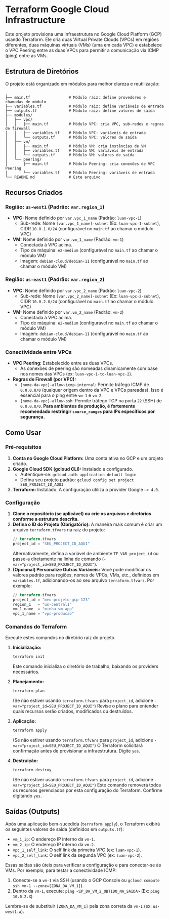 # Terraform Google Cloud Infrastructure

Este projeto provisiona uma infraestrutura no Google Cloud Platform (GCP) usando Terraform. Ele cria duas Virtual Private Clouds (VPCs) em regiões diferentes, duas máquinas virtuais (VMs) (uma em cada VPC) e estabelece o VPC Peering entre as duas VPCs para permitir a comunicação via ICMP (ping) entre as VMs.

## Estrutura de Diretórios

O projeto está organizado em módulos para melhor clareza e reutilização:

```
.
├── main.tf                 # Módulo raiz: define provedores e chamadas de módulo
├── variables.tf            # Módulo raiz: define variáveis de entrada
├── outputs.tf              # Módulo raiz: define valores de saída
├── modules/
│   ├── vpc/
│   │   ├── main.tf         # Módulo VPC: cria VPC, sub-redes e regras de firewall
│   │   ├── variables.tf    # Módulo VPC: variáveis de entrada
│   │   └── outputs.tf      # Módulo VPC: valores de saída
│   ├── vm/
│   │   ├── main.tf         # Módulo VM: cria instâncias de VM
│   │   ├── variables.tf    # Módulo VM: variáveis de entrada
│   │   └── outputs.tf      # Módulo VM: valores de saída
│   └── peering/
│       ├── main.tf         # Módulo Peering: cria conexões de VPC Peering
│       └── variables.tf    # Módulo Peering: variáveis de entrada
└── README.md               # Este arquivo
```

## Recursos Criados

### Região: `us-west1` (Padrão: `var.region_1`)
*   **VPC:** Nome definido por `var.vpc_1_name` (Padrão: `luan-vpc-1`)
    *   Sub-rede: Nome `[var.vpc_1_name]-subnet` (Ex: `luan-vpc-1-subnet`), CIDR `10.0.1.0/24` (configurável no `main.tf` ao chamar o módulo VPC)
*   **VM:** Nome definido por `var.vm_1_name` (Padrão: `vm-1`)
    *   Conectada à VPC acima.
    *   Tipo de máquina: `e2-medium` (configurável no `main.tf` ao chamar o módulo VM)
    *   Imagem: `debian-cloud/debian-11` (configurável no `main.tf` ao chamar o módulo VM)

### Região: `us-east1` (Padrão: `var.region_2`)
*   **VPC:** Nome definido por `var.vpc_2_name` (Padrão: `luan-vpc-2`)
    *   Sub-rede: Nome `[var.vpc_2_name]-subnet` (Ex: `luan-vpc-2-subnet`), CIDR `10.0.2.0/24` (configurável no `main.tf` ao chamar o módulo VPC)
*   **VM:** Nome definido por `var.vm_2_name` (Padrão: `vm-2`)
    *   Conectada à VPC acima.
    *   Tipo de máquina: `e2-medium` (configurável no `main.tf` ao chamar o módulo VM)
    *   Imagem: `debian-cloud/debian-11` (configurável no `main.tf` ao chamar o módulo VM)

### Conectividade entre VPCs
*   **VPC Peering:** Estabelecido entre as duas VPCs.
    *   As conexões de peering são nomeadas dinamicamente com base nos nomes das VPCs (ex: `luan-vpc-1-to-luan-vpc-2`).
*   **Regras de Firewall (por VPC):**
    *   `[nome-da-vpc]-allow-icmp-internal`: Permite tráfego ICMP de `0.0.0.0/0` (qualquer origem dentro da VPC e VPCs pareadas). Isso é essencial para o ping entre `vm-1` e `vm-2`.
    *   `[nome-da-vpc]-allow-ssh`: Permite tráfego TCP na porta `22` (SSH) de `0.0.0.0/0`. **Para ambientes de produção, é fortemente recomendado restringir `source_ranges` para IPs específicos por segurança.**

## Como Usar

### Pré-requisitos

1.  **Conta no Google Cloud Platform:** Uma conta ativa no GCP e um projeto criado.
2.  **Google Cloud SDK (gcloud CLI):** Instalado e configurado.
    *   Autentique-se: `gcloud auth application-default login`
    *   Defina seu projeto padrão: `gcloud config set project SEU_PROJECT_ID_AQUI`
3.  **Terraform:** Instalado. A configuração utiliza o provider Google `~> 4.0`.

### Configuração

1.  **Clone o repositório (se aplicável) ou crie os arquivos e diretórios conforme a estrutura descrita.**
2.  **Defina o ID do Projeto (Obrigatório):**
    A maneira mais comum é criar um arquivo `terraform.tfvars` na raiz do projeto:
    ```terraform
    // terraform.tfvars
    project_id = "SEU_PROJECT_ID_AQUI"
    ```
    Alternativamente, defina a variável de ambiente `TF_VAR_project_id` ou passe-a diretamente na linha de comando (`-var="project_id=SEU_PROJECT_ID_AQUI"`).
3.  **(Opcional) Personalize Outras Variáveis:**
    Você pode modificar os valores padrão para regiões, nomes de VPCs, VMs, etc., definidos em `variables.tf`, adicionando-os ao seu arquivo `terraform.tfvars`. Por exemplo:
    ```terraform
    // terraform.tfvars
    project_id = "meu-projeto-gcp-123"
    region_1   = "us-central1"
    vm_1_name  = "minha-vm-app"
    vpc_1_name = "vpc-producao"
    ```

### Comandos do Terraform

Execute estes comandos no diretório raiz do projeto.

1.  **Inicialização:**
    ```bash
    terraform init
    ```
    Este comando inicializa o diretório de trabalho, baixando os providers necessários.

2.  **Planejamento:**
    ```bash
    terraform plan
    ```
    (Se não estiver usando `terraform.tfvars` para `project_id`, adicione `-var="project_id=SEU_PROJECT_ID_AQUI"`)
    Revise o plano para entender quais recursos serão criados, modificados ou destruídos.

3.  **Aplicação:**
    ```bash
    terraform apply
    ```
    (Se não estiver usando `terraform.tfvars` para `project_id`, adicione `-var="project_id=SEU_PROJECT_ID_AQUI"`)
    O Terraform solicitará confirmação antes de provisionar a infraestrutura. Digite `yes`.

4.  **Destruição:**
    ```bash
    terraform destroy
    ```
    (Se não estiver usando `terraform.tfvars` para `project_id`, adicione `-var="project_id=SEU_PROJECT_ID_AQUI"`)
    Este comando removerá todos os recursos gerenciados por esta configuração do Terraform. Confirme digitando `yes`.

## Saídas (Outputs)

Após uma aplicação bem-sucedida (`terraform apply`), o Terraform exibirá os seguintes valores de saída (definidos em `outputs.tf`):

*   `vm_1_ip`: O endereço IP interno da `vm-1`.
*   `vm_2_ip`: O endereço IP interno da `vm-2`.
*   `vpc_1_self_link`: O self link da primeira VPC (ex: `luan-vpc-1`).
*   `vpc_2_self_link`: O self link da segunda VPC (ex: `luan-vpc-2`).

Essas saídas são úteis para verificar a configuração e para conectar-se às VMs. Por exemplo, para testar a conectividade ICMP:
1.  Conecte-se a `vm-1` via SSH (usando o GCP Console ou `gcloud compute ssh vm-1 --zone=[ZONA_DA_VM_1]`).
2.  Dentro da `vm-1`, execute: `ping <IP_DA_VM_2_OBTIDO_NA_SAIDA>`
    (Ex: `ping 10.0.2.X`)

Lembre-se de substituir `[ZONA_DA_VM_1]` pela zona correta da `vm-1` (ex: `us-west1-a`).

